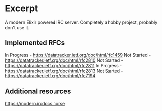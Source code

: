 # Excerpt
A modern Elixir powered IRC server. Completely a hobby project, probably don't use it.

## Implemented RFCs
In Progress - https://datatracker.ietf.org/doc/html/rfc1459
Not Started - https://datatracker.ietf.org/doc/html/rfc2810
Not Started - https://datatracker.ietf.org/doc/html/rfc2811
In Progress - https://datatracker.ietf.org/doc/html/rfc2813
Not Started - https://datatracker.ietf.org/doc/html/rfc7194

## Additional resources
https://modern.ircdocs.horse